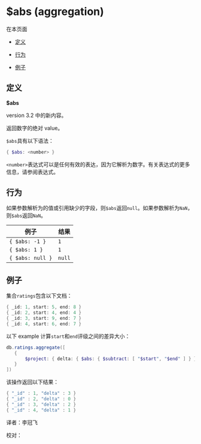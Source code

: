 

# [ ](#)$abs (aggregation)

[]()

在本页面

*   [定义](#definition)

*   [行为](#behavior)

*   [例子](#example)

## <span id="definition">定义</span>

**$abs**

version 3.2 中的新内容。

返回数字的绝对 value。

`$abs`具有以下语法：

```powershell
{ $abs: <number> }
```

`<number>`表达式可以是任何有效的表达，因为它解析为数字。有关表达式的更多信息，请参阅表达式。

## <span id="behavior">行为</span>

如果参数解析为的值或引用缺少的字段，则`$abs`返回`null`。如果参数解析为`NaN`，则`$abs`返回`NaN`。

| 例子             | 结果   |
| ---------------- | ------ |
| `{ $abs: -1 }`   | `1`    |
| `{ $abs: 1 }`    | `1`    |
| `{ $abs: null }` | `null` |

## <span id="example">例子</span>

集合`ratings`包含以下文档：

```powershell
{ _id: 1, start: 5, end: 8 }
{ _id: 2, start: 4, end: 4 }
{ _id: 3, start: 9, end: 7 }
{ _id: 4, start: 6, end: 7 }
```


以下 example 计算`start`和`end`评级之间的差异大小：

```powershell
db.ratings.aggregate([
   {
       $project: { delta: { $abs: { $subtract: [ "$start", "$end" ] } } }
   }
])
```

该操作返回以下结果：

```powershell
{ "_id" : 1, "delta" : 3 }
{ "_id" : 2, "delta" : 0 }
{ "_id" : 3, "delta" : 2 }
{ "_id" : 4, "delta" : 1 }
```



译者：李冠飞

校对：